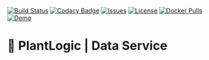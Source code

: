 [![Build Status](https://travis-ci.org/plantlogic/data-service.svg?branch=master)](https://travis-ci.org/plantlogic/data-service) 
[![Codacy Badge](https://api.codacy.com/project/badge/Grade/07ab3bedc4614786a230a665abaab8ba)](https://www.codacy.com/app/mattwebbio/data-service?utm_source=github.com&amp;utm_medium=referral&amp;utm_content=plantlogic/data-service&amp;utm_campaign=Badge_Grade)
[![Issues](https://img.shields.io/github/issues/plantlogic/data-service.svg?style=flat)](https://github.com/plantlogic/data-service/issues) 
[![License](https://img.shields.io/github/license/plantlogic/data-service.svg?style=flat)](https://github.com/plantlogic/data-service/blob/master/LICENSE) 
[![Docker Pulls](https://img.shields.io/docker/pulls/plantlogic/data-service.svg?style=flat)](https://hub.docker.com/r/plantlogic/data-service) 
[![Demo](https://img.shields.io/badge/demo-live-success.svg)](https://demo.plantlogic.org)
# 🌱 PlantLogic | Data Service